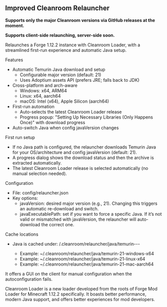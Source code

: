 ## Improved Cleanroom Relauncher

**Supports only the major Cleanroom versions via GitHub releases at the moment.**

**Supports client-side relaunching, server-side soon.**

Relaunches a Forge 1.12.2 instance with Cleanroom Loader, with a streamlined first-run experience and automatic Java setup.

Features
- Automatic Temurin Java download and setup
  - Configurable major version (default: 21)
  - Uses Adoptium assets API (prefers JRE; falls back to JDK)
- Cross-platform and arch-aware
  - Windows: x64, ARM64
  - Linux: x64, aarch64
  - macOS: Intel (x64), Apple Silicon (aarch64)
- First-run automation
  - Auto-selects the latest Cleanroom Loader release
  - Progress popup: "Setting Up Necessary Libraries (Only Happens Once)" with download progress
- Auto-switch Java when config javaVersion changes

First run setup
- If no Java path is configured, the relauncher downloads Temurin Java for your OS/architecture and config javaVersion (default: 21).
- A progress dialog shows the download status and then the archive is extracted automatically.
- The latest Cleanroom Loader release is selected automatically (no manual selection needed).

Configuration
- File: config/relauncher.json
- Key options:
  - javaVersion: desired major version (e.g., 21). Changing this triggers an automatic re-download and switch.
  - javaExecutablePath: set if you want to force a specific Java. If it’s not valid or mismatched with javaVersion, the relauncher will auto-download the correct one.

Cache locations
- Java is cached under: <UserHome>/.cleanroom/relauncher/java/temurin-<version>-<os>-<arch>
  - Example: ~/.cleanroom/relauncher/java/temurin-21-windows-x64
  - Example: ~/.cleanroom/relauncher/java/temurin-21-linux-x64
  - Example: ~/.cleanroom/relauncher/java/temurin-21-mac-aarch64

It offers a GUI on the client for manual configuration when the autoconfiguration fails.

Cleanroom Loader is a new loader developed from the roots of Forge Mod Loader for Minecraft 1.12.2 specifically. It boasts better performance, modern Java support, and offers better experiences for mod developers.